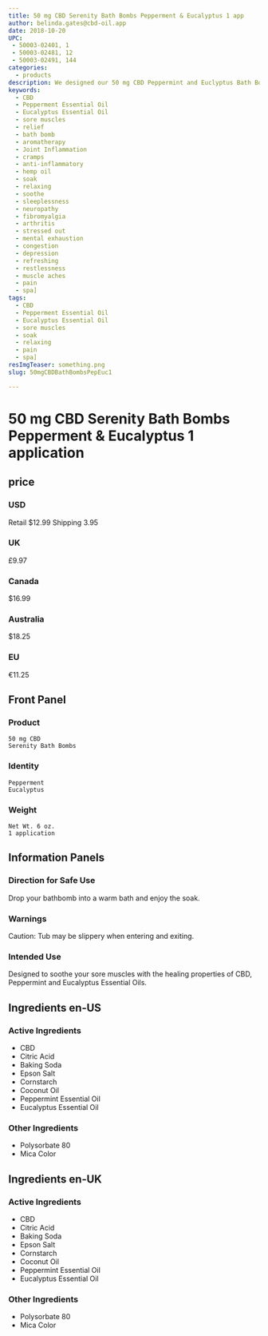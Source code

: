 ```yaml
---
title: 50 mg CBD Serenity Bath Bombs Pepperment & Eucalyptus 1 app
author: belinda.gates@cbd-oil.app
date: 2018-10-20
UPC: 
 - 50003-02401, 1
 - 50003-02481, 12
 - 50003-02491, 144
categories:
  - products
description: We designed our 50 mg CBD Peppermint and Euclyptus Bath Bombs to soothe your sore muscles by taking advantage of the healing properties of CBD, Peppermint and Eucalyptus Essential Oils. Educate Yourself. Learn more now about research regarding active ingredients. Buy now for $12.99 USD.
keywords: 
  - CBD
  - Pepperment Essential Oil
  - Eucalyptus Essential Oil
  - sore muscles
  - relief
  - bath bomb
  - aromatherapy
  - Joint Inflammation
  - cramps
  - anti-inflammatory
  - hemp oil
  - soak
  - relaxing
  - soothe
  - sleeplessness
  - neuropathy
  - fibromyalgia
  - arthritis
  - stressed out
  - mental exhaustion
  - congestion
  - depression
  - refreshing
  - restlessness
  - muscle aches
  - pain
  - spa]
tags: 
  - CBD
  - Pepperment Essential Oil
  - Eucalyptus Essential Oil
  - sore muscles
  - soak
  - relaxing
  - pain
  - spa]
resImgTeaser: something.png
slug: 50mgCBDBathBombsPepEuc1

---
```


# 50 mg CBD Serenity Bath Bombs Pepperment & Eucalyptus 1 application
## price
### USD
Retail $12.99
Shipping 3.95
### UK
£9.97
### Canada
$16.99
### Australia
$18.25
### EU
€11.25
## Front Panel
### Product
    50 mg CBD
    Serenity Bath Bombs 
### Identity
    Pepperment
    Eucalyptus
### Weight
    Net Wt. 6 oz.
    1 application
## Information Panels
### Direction for Safe Use
Drop your bathbomb into a warm bath and enjoy the soak.

### Warnings
<span class="WarningTheme">
  Caution: Tub may be slippery when entering and exiting.
</span>

### Intended Use
Designed to soothe your sore muscles with the healing properties of CBD, Peppermint and Eucalyptus Essential Oils.
## Ingredients en-US 
### Active Ingredients
* CBD
* Citric Acid
* Baking Soda
* Epson Salt
* Cornstarch
* Coconut Oil
* Peppermint Essential Oil
* Eucalyptus Essential Oil
### Other Ingredients
* Polysorbate 80
* Mica Color
## Ingredients en-UK 
### Active Ingredients
* CBD
* Citric Acid
* Baking Soda
* Epson Salt
* Cornstarch
* Coconut Oil
* Peppermint Essential Oil
* Eucalyptus Essential Oil
### Other Ingredients
* Polysorbate 80
* Mica Color
